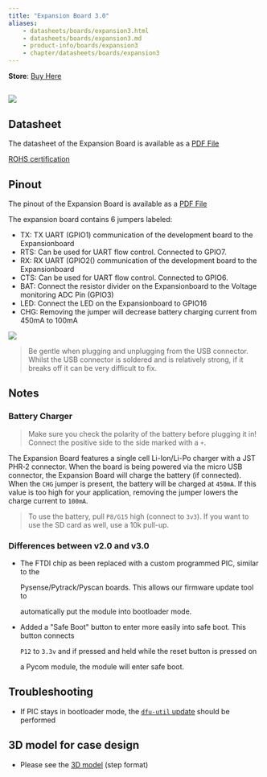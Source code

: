 ```yaml
---
title: "Expansion Board 3.0"
aliases:
    - datasheets/boards/expansion3.html
    - datasheets/boards/expansion3.md
    - product-info/boards/expansion3
    - chapter/datasheets/boards/expansion3
---
```

**Store**: [Buy Here](https://pycom.io/product/expansion-board-3-0/)

## ![](/gitbook/assets/expansion3.png)

## Datasheet

The datasheet of the Expansion Board is available as a [PDF File](/gitbook/assets/expansion3-specsheet-1.pdf)

[ROHS certification](/gitbook/assets/RoHs_declarations/RoHS-for-Expansion-Board(8286-00033P)-20190523.pdf)

## Pinout

The pinout of the Expansion Board is available as a [PDF File](/gitbook/assets/expansion3-pinout.pdf)

The expansion board contains 6 jumpers labeled:
- TX: TX UART (GPIO1) communication of the development board to the Expansionboard
- RTS: Can be used for UART flow control. Connected to GPIO7. 
- RX: RX UART (GPIO2() communication of the development board to the Expansionboard
- CTS: Can be used for UART flow control. Connected to GPIO6.
- BAT: Connect the resistor divider on the Expansionboard to the Voltage monitoring ADC Pin (GPIO3)
- LED: Connect the LED on the Expansionboard to GPIO16
- CHG: Removing the jumper will decrease battery charging current from 450mA to 100mA

![](/gitbook/assets/expansion3-pinout-1.png)

> Be gentle when plugging and unplugging from the USB connector. Whilst the USB connector is soldered and is relatively strong, if it breaks off it can be very difficult to fix.
## Notes
### Battery Charger
> Make sure you check the polarity of the battery before plugging it in! Connect the positive side to the side marked with a `+`. 

The Expansion Board features a single cell Li-Ion/Li-Po charger with a JST PHR‑2 connector. When the board is being powered via the micro USB connector, the Expansion Board will charge the battery (if connected). When the `CHG` jumper is present, the battery will be charged at `450mA`. If this value is too high for your application, removing the jumper lowers the charge current to `100mA`.

> To use the battery, pull `P8/G15` high (connect to `3v3`). If you want to use the SD card as well, use a 10k pull-up.

### Differences between v2.0 and v3.0

* The FTDI chip as been replaced with a custom programmed PIC, similar to the

  Pysense/Pytrack/Pyscan boards. This allows our firmware update tool to

  automatically put the module into bootloader mode.

* Added a "Safe Boot" button to enter more easily into safe boot. This button connects

  `P12` to `3.3v` and if pressed and held while the reset button is pressed on

  a Pycom module, the module will enter safe boot.

## Troubleshooting

* If PIC stays in bootloader mode, the [`dfu-util` update](/updatefirmware/expansionboard/) should be performed

## 3D model for case design

* Please see the [3D model](/gitbook/assets/Expansion_Board_3D.step) (step format)

